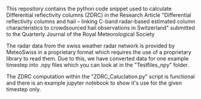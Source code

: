 This repository contains the python code snippet used to calculate Differential reflectivity columns (ZDRC) in the Research Article "Differential reflectivity columns and hail – linking C-band radar-based estimated column characteristics to crowdsourced hail observations in Switzerland" submitted to the Quarterly Journal of the Royal Meteorological Society 

The radar data from the swiss weather radar network is provided by MeteoSwiss in a proprietary format which requires the use of a proprietary library to read them. Due to this, we have converted data for one example timestep into .npy files which you can look at in the "Testfiles_npy" folder. 

The ZDRC computation within the "ZDRC_Caluclation.py" script is functional and there is an example jupyter notebook to show it's use for the given timestep only.
